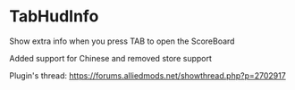 # TabHudInfo
Show extra info when you press TAB to open the ScoreBoard

Added support for Chinese and removed store support

Plugin's thread: https://forums.alliedmods.net/showthread.php?p=2702917

